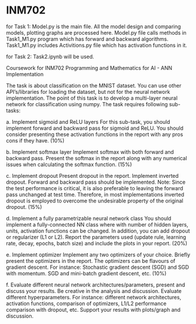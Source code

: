 # INM702

for Task 1:
Model.py is the main file. All the model design and comparing models, plotting graphs are processed here. Model.py file calls methods in Task1_M1.py program which has forward and backward algorithms. Task1_M1.py includes Activitions.py file which has activation functions in it.

for Task 2:
Task2.ipynb will be used.


Coursework for INM702 Programming and Mathematics for AI - ANN Implementation


The task is about classification on the MNIST dataset. You can use other API’s/libraries for loading the dataset, but not for the neural network implementation. The point of this task is to develop a multi-layer neural network for classification using numpy. The task requires following sub-tasks: 

a. Implement sigmoid and ReLU layers For this sub-task, you should implement forward and backward pass for sigmoid and ReLU. You should consider presenting these activation functions in the report with any pros cons if they have. (10%) 

b. Implement softmax layer Implement softmax with both forward and backward pass. Present the softmax in the report along with any numerical issues when calculating the softmax function. (15%) 

c. Implement dropout Present dropout in the report. Implement inverted dropout. Forward and backward pass should be implemented. Note: Since the test performance is critical, it is also preferable to leaving the forward pass unchanged at test time. Therefore, in most implementations inverted dropout is employed to overcome the undesirable property of the original dropout. (15%) 

d. Implement a fully parametrizable neural network class You should implement a fully-connected NN class where with number of hidden layers, units, activation functions can be changed. In addition, you can add dropout or regularizer (L1 or L2). Report the parameters used (update rule, learning rate, decay, epochs, batch size) and include the plots in your report. (20%) 

e. Implement optimizer Implement any two optimizers of your choice. Briefly present the optimizers in the report. The optimizers can be flavours of gradient descent. For instance: Stochastic gradient descent (SGD) and SGD with momentum. SGD and mini-batch gradient descent, etc. (10%) 

f. Evaluate different neural network architectures/parameters, present and discuss your results. Be creative in the analysis and discussion. Evaluate different hyperparameters. For instance: different network architectures, activation functions, comparison of optimizers, L1/L2 performance comparison with dropout, etc. Support your results with plots/graph and discussion.
